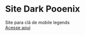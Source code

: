 # Site Dark Pooenix
 Site para clã de mobile legends
 <br><a href="http//localhost/site-dpx/index.php">Acesse aqui</a>
